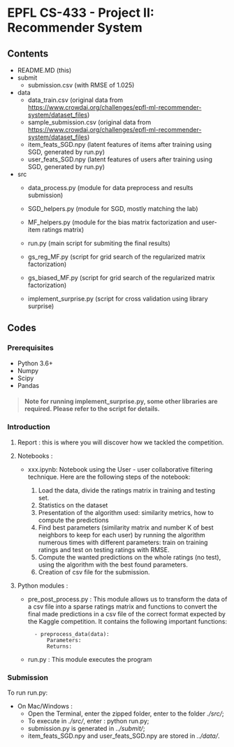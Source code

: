 # EPFL CS-433 - Project II: Recommender System

## Contents
- README.MD (this)
- submit
  - submission.csv (with RMSE of 1.025)
- data
  - data_train.csv (original data from https://www.crowdai.org/challenges/epfl-ml-recommender-system/dataset_files)
  - sample_submission.csv (original data from https://www.crowdai.org/challenges/epfl-ml-recommender-system/dataset_files)
  - item_feats_SGD.npy (latent features of items after training using SGD, generated by run.py)
  - user_feats_SGD.npy (latent features of users after training using SGD, generated by run.py)
- src
  - data_process.py (module for data preprocess and results submission)
  - SGD_helpers.py (module for SGD, mostly matching the lab)
  - MF_helpers.py (module for the bias matrix factorization and user-item ratings matrix)

  - run.py (main script for submiting the final results)
  
  - gs_reg_MF.py (script for grid search of the regularized matrix factorization)
  - gs_biased_MF.py (script for grid search of the regularized matrix factorization)
  - implement_surprise.py (script for cross validation using library surprise)

## Codes
### Prerequisites
- Python 3.6+
- Numpy
- Scipy
- Pandas

> #### Note for running implement_surprise.py, some other libraries are required. Please refer to the script for details.

### Introduction
				
1. Report : this is where you will discover how we tackled the competition.

2. Notebooks : 

	- xxx.ipynb: Notebook using the User - user collaborative filtering technique. Here are the following steps of the notebook:
		
		1. Load the data, divide the ratings matrix in training and testing set.
		2. Statistics on the dataset
		3. Presentation of the algorithm used: similarity metrics, how to compute the predictions
		4. Find best parameters (similarity matrix and number K of best neighbors to keep for each user) by running the algorithm numerous times with different parameters: train on training ratings and test on testing ratings with RMSE.
		5. Compute the wanted predictions on the whole ratings (no test), using the algorithm with the best found parameters.
		6. Creation of csv file for the submission.

3. Python modules :

    - pre_post_process.py : This module allows us to transform the data of a csv file into a sparse ratings matrix and functions to convert the final made predictions in a csv file of the correct format expected by the Kaggle competition. It contains the following important functions:
							
			- preprocess_data(data):
				Parameters:
				Returns:
				
				
    - run.py : This module executes the program

### Submission
To run run.py:
- On Mac/Windows : 
  - Open the Terminal, enter the zipped folder, enter to the folder *./src/*; 
  - To execute in  *./src/*, enter : python run.py;
  - submission.py is generated in *../submit/*;
  - item_feats_SGD.npy and user_feats_SGD.npy are stored in *../data/*.
